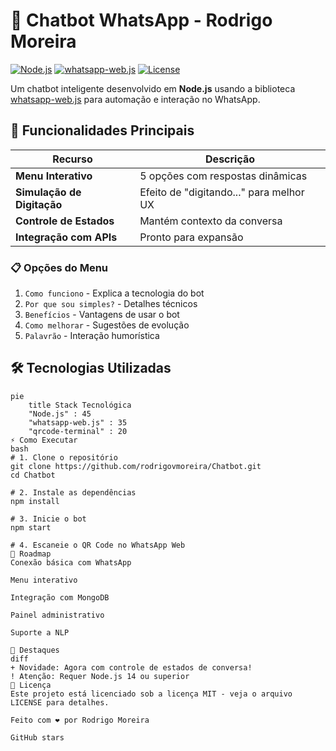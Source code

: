 # 🤖 Chatbot WhatsApp - Rodrigo Moreira

[![Node.js](https://img.shields.io/badge/Node.js-14%2B-green?logo=node.js)](https://nodejs.org/)
[![whatsapp-web.js](https://img.shields.io/badge/whatsapp--web.js-1.19-blue)](https://wwebjs.dev/)
[![License](https://img.shields.io/badge/License-MIT-yellow)](https://opensource.org/licenses/MIT)

Um chatbot inteligente desenvolvido em **Node.js** usando a biblioteca [whatsapp-web.js](https://wwebjs.dev/) para automação e interação no WhatsApp.

## 🚀 Funcionalidades Principais

| Recurso | Descrição |
|---------|-----------|
| **Menu Interativo** | 5 opções com respostas dinâmicas |
| **Simulação de Digitação** | Efeito de "digitando..." para melhor UX |
| **Controle de Estados** | Mantém contexto da conversa |
| **Integração com APIs** | Pronto para expansão |

### 📋 Opções do Menu
1. `Como funciono` - Explica a tecnologia do bot
2. `Por que sou simples?` - Detalhes técnicos
3. `Benefícios` - Vantagens de usar o bot
4. `Como melhorar` - Sugestões de evolução
5. `Palavrão` - Interação humorística

## 🛠 Tecnologias Utilizadas

```mermaid
pie
    title Stack Tecnológica
    "Node.js" : 45
    "whatsapp-web.js" : 35
    "qrcode-terminal" : 20
⚡ Como Executar
bash
# 1. Clone o repositório
git clone https://github.com/rodrigovmoreira/Chatbot.git
cd Chatbot

# 2. Instale as dependências
npm install

# 3. Inicie o bot
npm start

# 4. Escaneie o QR Code no WhatsApp Web
📌 Roadmap
Conexão básica com WhatsApp

Menu interativo

Integração com MongoDB

Painel administrativo

Suporte a NLP

🌟 Destaques
diff
+ Novidade: Agora com controle de estados de conversa!
! Atenção: Requer Node.js 14 ou superior
📄 Licença
Este projeto está licenciado sob a licença MIT - veja o arquivo LICENSE para detalhes.

Feito com ❤️ por Rodrigo Moreira

GitHub stars